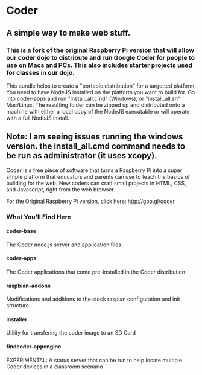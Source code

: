 # Coder 
## A simple way to make web stuff.

### This is a fork of the original Raspberry Pi version that will allow our coder dojo to distribute and run Google Coder for people to use on Macs and PCs.  This also includes starter projects used for classes in our dojo.
This bundle helps to create a "portable distribution" for a targetted platform.  You need to have NodeJS installed on the platform you want to build for.  Go into coder-apps and run "install_all.cmd" (Windows), or "install_all.sh" Mac/Linux.  The resulting folder can be zipped up and distributed onto a machine with either a local copy of the NodeJS executable or will operate with a full NodeJS install.

Note: I am seeing issues running the windows version. the install_all.cmd command needs to be run as administrator (it uses xcopy).  
---
 
Coder is a free piece of software that turns a Raspberry Pi into a super simple platform that educators and parents can use to teach the basics of building for the web. New coders can craft small projects in HTML, CSS, and Javascript, right from the web browser.

For the Original Raspberry Pi version, click here:
http://goo.gl/coder

### What You'll Find Here

#### coder-base
The Coder node.js server and application files

#### coder-apps
The Coder applications that come pre-installed in the Coder distribution

#### raspbian-addons
Modifications and additions to the stock raspian configuration and init structure

#### installer
Utility for transfering the coder image to an SD Card

#### findcoder-appengine
EXPERIMENTAL: A status server that can be run to help locate multiple Coder devices in a classroom scenario


        
